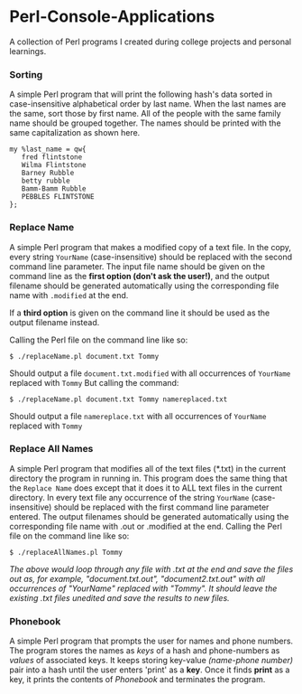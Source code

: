 # Perl-Console-Applications
A collection of Perl programs I created during college projects and personal learnings.

### Sorting
A simple Perl program that will print the following hash's data sorted in case-insensitive alphabetical order by last name. When the last names are the same, sort those by first name. All of the people with the same family name should be grouped together. The names should be printed with the same capitalization as shown here.
```
my %last_name = qw{
   fred flintstone 
   Wilma Flintstone 
   Barney Rubble 
   betty rubble 
   Bamm-Bamm Rubble 
   PEBBLES FLINTSTONE
};
```

### Replace Name
A simple Perl program that makes a modified copy of a text file. In the copy, every string `YourName` (case-insensitive) should be replaced with the second command line parameter. The input file name should be given on the command line as the **first option (don't ask the user!)**, and the output filename should be generated automatically using the corresponding file name with `.modified` at the end.

If a **third option** is given on the command line it should be used as the output filename instead.

Calling the Perl file on the command line like so:

```
$ ./replaceName.pl document.txt Tommy
```

Should output a file `document.txt.modified` with all occurrences of `YourName` replaced with `Tommy`
But calling the command:

```
$ ./replaceName.pl document.txt Tommy namereplaced.txt
```

Should output a file `namereplace.txt` with all occurrences of `YourName` replaced with `Tommy`

### Replace All Names
A simple Perl program that modifies all of the text files (*.txt) in the current directory the program in running in. This program does the same thing that the `Replace Name` does except that it does it to ALL text files in the current directory.
In every text file any occurrence of the string `YourName` (case-insensitive) should be replaced with the first command line parameter entered. The output filenames should be generated automatically using the corresponding file name with .out or .modified at the end.
Calling the Perl file on the command line like so:
```
$ ./replaceAllNames.pl Tommy
```
*The above would loop through any file with .txt at the end and save the files out as, for example, "document.txt.out", "document2.txt.out" with all occurrences of "YourName" replaced with "Tommy". It should leave the existing .txt files unedited and save the results to new files.*

### Phonebook
A simple Perl program that prompts the user for names and phone numbers. The program stores the names as *keys* of a hash and phone-numbers as *values* of associated keys. It keeps storing key-value *(name-phone number)* pair into a hash until the user enters 'print' as a **key**. Once it finds **print** as a key, it prints the contents of *Phonebook* and terminates the program.